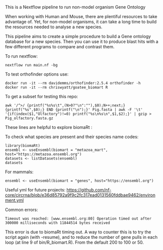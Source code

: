 This is a Nextflow pipeline to run non-model organism Gene Ontology

When working with Human and Mouse, there are plentiful resources to take advantage of. Yet, for non-model organisms, it can take a long time to build the resources needed to analyse a new species. 

This pipeline aims to create a simple procedure to build a Gene ontology database for a new species. Then you can use it to produce blast hits with a few different programs to compare and contrast them.


To run nextflow:

```
nextflow run main.nf -bg
```

To test orthofinder options use:
```
docker run -it --rm davidemms/orthofinder:2.5.4 orthofinder -h
docker run -it --rm chriswyatt/goatee_biomart R
```

To get a subset for testing this repo:
```
awk '/^>/ {printf("%s%s\t",(N>0?"\n":""),$0);N++;next;} {printf("%s",$0);} END {printf("\n");}' Pig.fasta | awk -F '\t' '{if(index($1,"Olfactory")!=0) printf("%s\n%s\n",$1,$2);}' | gzip > Pig_olfactory.fasta.gz
```

These lines are helpful to explore biomaRt :


To check what species are present and their species name codes:

```
library(biomaRt)
ensembl <- useEnsembl(biomart = "metazoa_mart", host="https://metazoa.ensembl.org")
datasets <- listDatasets(ensembl)
datasets
```

For mammals:
```
ensembl <- useEnsembl(biomart = "genes", host="https://ensembl.org")
```

Useful yml for future projects: https://github.com/nf-core/circrna/blob/e36d85792a9f9c2fc317ead0131560fddbae9462/environment.yml


Common errors:
```
Timeout was reached: [www.ensembl.org:80] Operation timed out after 300000 milliseconds with 11844514 bytes received
```
This error is due to biomaRt timing out. A way to counter this is to try the script again (with -resume), and to reduce the number of gene pulls in each loop (at line 9 of bin/R_biomart.R). From the default 200 to 100 or 50.